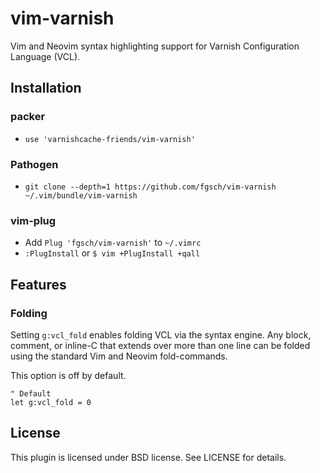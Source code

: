 # vim-varnish

Vim and Neovim syntax highlighting support for Varnish Configuration
Language (VCL).

## Installation

### packer

* `use 'varnishcache-friends/vim-varnish'`

### Pathogen

* `git clone --depth=1 https://github.com/fgsch/vim-varnish ~/.vim/bundle/vim-varnish`

### vim-plug

* Add `Plug 'fgsch/vim-varnish'` to `~/.vimrc`
* `:PlugInstall` or `$ vim +PlugInstall +qall`

## Features

### Folding

Setting `g:vcl_fold` enables folding VCL via the syntax engine.
Any block, comment, or inline-C that extends over more than one
line can be folded using the standard Vim and Neovim fold-commands.

This option is off by default.

```
" Default
let g:vcl_fold = 0
```

## License

This plugin is licensed under BSD license. See LICENSE for details.

